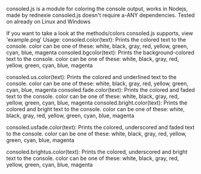consoled.js is a module for coloring the console output, works in Nodejs, made by rednexie
consoled.js doesn't require a-ANY dependencies.
Tested on already on Linux and Windows 

If you want to take a look at the methods/colors consoled.js supports, view 'example.png'
Usage:
consoled.color(text): Prints the colored text to the console. color can be one of these: white, black, gray, red, yellow, green, cyan, blue, magenta
consoled.bgcolor(text): Prints the background-colored text to the console. color can be one of these: white, black, gray, red, yellow, green, cyan, blue, magenta

consoled.us.color(text): Prints the colored and underlined text to the console. color can be one of these: white, black, gray, red, yellow, green, cyan, blue, magenta
consoled.fade.color(text): Prints the colored and faded text to the console. color can be one of these: white, black, gray, red, yellow, green, cyan, blue, magenta
consoled.bright.color(text): Prints the colored and bright text to the console. color can be one of these: white, black, gray, red, yellow, green, cyan, blue, magenta

consoled.usfade.color(text): Prints the colored, underscored and faded text to the console. color can be one of these: white, black, gray, red, yellow, green, cyan, blue, magenta

consoled.brightus.color(text): Prints the colored, underscored and bright text to the console. color can be one of these: white, black, gray, red, yellow, green, cyan, blue, magenta
